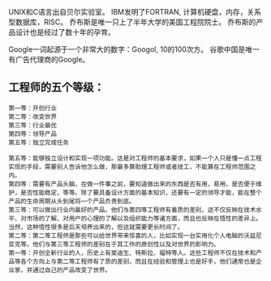 UNIX和C语言出自贝尔实验室。
IBM发明了FORTRAN, 计算机硬盘，内存，关系型数据库，RISC。
乔布斯是唯一只上了半年大学的美国工程院院士。
乔布斯的产品设计也是经过了数十年的孕育。

Google一词起源于一个非常大的数字：Googol, 10的100次方。
谷歌中国是唯一有广告代理商的Google。

## 工程师的五个等级：
    第一等：开创行业
    第二等：改变世界
    第三等：行业最优
    第四等：领导产品
    第五等：独立完成任务
    
    第五等：能够独立设计和实现一项功能。这是对工程师的基本要求，如果一个人只是懂一点工程实现的手段，需要别人告诉他怎么做，那最多算助理工程师或者技工，不能算在工程师范围之内。
    第四等：需要有产品头脑，在做一件事之前，要知道做出来的东西是否有用，易用，是否便于维护，是否性能稳定，等等。除了要具备设计方面的基本知识，还要有一定的领导才能，能在整个产品的生命周期从头到尾将一个产品负责到底。
    第三等：可以做出行业内最好的产品。他们与第四等工程师有着质的差别，这不仅反映在技术水平、对市场的了解、对用户的心理的了解以及组织能力等诸方面，而且也反映在悟性的差异上。当然，这种悟性很多是后天培养出来的，但这就需要更长时间了。
    第二等：第二等工程师是那些可以给世界带来惊喜的人，比如实现一台实用化个人电脑的沃兹尼亚克等。他们与第三等工程师的差别在于其工作的原创性以及对世界的影响力。
    第一等：开创全新行业的人，历史上有爱迪生、特斯拉、福特等人。这些工程师不仅在技术和产品等各个方向上与第二等工程师有了质的差别，而且在经验和管理上也是好手，他们通常也是企业家，并通过自己的产品改变了世界。